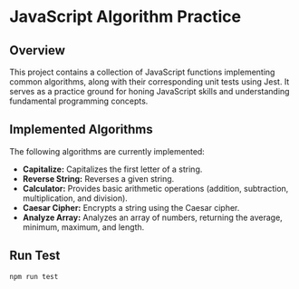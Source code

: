 # JavaScript Algorithm Practice

## Overview

This project contains a collection of JavaScript functions implementing common algorithms, along with their corresponding unit tests using Jest. It serves as a practice ground for honing JavaScript skills and understanding fundamental programming concepts.

## Implemented Algorithms

The following algorithms are currently implemented:

- **Capitalize:** Capitalizes the first letter of a string.
- **Reverse String:** Reverses a given string.
- **Calculator:** Provides basic arithmetic operations (addition, subtraction, multiplication, and division).
- **Caesar Cipher:** Encrypts a string using the Caesar cipher.
- **Analyze Array:** Analyzes an array of numbers, returning the average, minimum, maximum, and length.

## Run Test
```
npm run test
```

